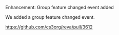 Enhancement: Group feature changed event added

We added a group feature changed event.

https://github.com/cs3org/reva/pull/3612
